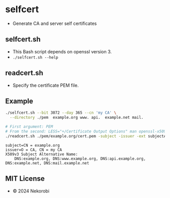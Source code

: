 # selfcert
- Generate CA and server self certificates

## selfcert.sh
- This Bash script depends on openssl version 3.
- `./selfcert.sh --help`

## readcert.sh
- Specify the certificate PEM file.

## Example
```bash
./selfcert.sh --bit 3072 --day 365 --cn 'my CA' \
  --directory ./pem  example.org www. api.  example.net mail.

# First argument: PEM
# From the second: LESS="+/Certificate Output Options" man openssl-x509
./readcert.sh ./pem/example.org/cert.pem -subject -issuer -ext subjectAltName
```
```text
subject=CN = example.org
issuer=O = CA, CN = my CA
X509v3 Subject Alternative Name: 
    DNS:example.org, DNS:www.example.org, DNS:api.example.org, DNS:example.net, DNS:mail.example.net
```

## MIT License
- © 2024 Nekorobi

